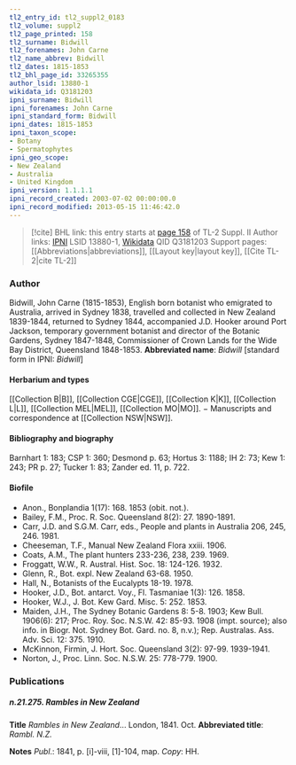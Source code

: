 ```yaml
---
tl2_entry_id: tl2_suppl2_0183
tl2_volume: suppl2
tl2_page_printed: 158
tl2_surname: Bidwill
tl2_forenames: John Carne
tl2_name_abbrev: Bidwill
tl2_dates: 1815-1853
tl2_bhl_page_id: 33265355
author_lsid: 13880-1
wikidata_id: Q3181203
ipni_surname: Bidwill
ipni_forenames: John Carne
ipni_standard_form: Bidwill
ipni_dates: 1815-1853
ipni_taxon_scope: 
- Botany
- Spermatophytes
ipni_geo_scope: 
- New Zealand
- Australia
- United Kingdom
ipni_version: 1.1.1.1
ipni_record_created: 2003-07-02 00:00:00.0
ipni_record_modified: 2013-05-15 11:46:42.0
---
```


> [!cite] BHL link: this entry starts at [page 158](https://www.biodiversitylibrary.org/page/33265355) of TL-2 Suppl. II
> Author links: [IPNI](https://www.ipni.org/a/13880-1) LSID 13880-1, [Wikidata](https://www.wikidata.org/wiki/Q3181203) QID Q3181203
> Support pages: [[Abbreviations|abbreviations]], [[Layout key|layout key]], [[Cite TL-2|cite TL-2]]

### Author

Bidwill, John Carne (1815-1853), English born botanist who emigrated to Australia, arrived in Sydney 1838, travelled and collected in New Zealand 1839-1844, returned to Sydney 1844, accompanied J.D. Hooker around Port Jackson, temporary government botanist and director of the Botanic Gardens, Sydney 1847-1848, Commissioner of Crown Lands for the Wide Bay District, Queensland 1848-1853. 
**Abbreviated name**: *Bidwill* \[standard form in IPNI: *Bidwill*\]

#### Herbarium and types

[[Collection B|B]], [[Collection CGE|CGE]], [[Collection K|K]], [[Collection L|L]], [[Collection MEL|MEL]], [[Collection MO|MO]]. − Manuscripts and correspondence at [[Collection NSW|NSW]].

#### Bibliography and biography

Barnhart 1: 183; CSP 1: 360; Desmond p. 63; Hortus 3: 1188; IH 2: 73; Kew 1: 243; PR p. 27; Tucker 1: 83; Zander ed. 11, p. 722.

#### Biofile

- Anon., Bonplandia 1(17): 168. 1853 (obit. not.).
- Bailey, F.M., Proc. R. Soc. Queensland 8(2): 27. 1890-1891.
- Carr, J.D. and S.G.M. Carr, eds., People and plants in Australia 206, 245, 246. 1981.
- Cheeseman, T.F., Manual New Zealand Flora xxiii. 1906.
- Coats, A.M., The plant hunters 233-236, 238, 239. 1969.
- Froggatt, W.W., R. Austral. Hist. Soc. 18: 124-126. 1932.
- Glenn, R., Bot. expl. New Zealand 63-68. 1950.
- Hall, N., Botanists of the Eucalypts 18-19. 1978.
- Hooker, J.D., Bot. antarct. Voy., Fl. Tasmaniae 1(3): 126. 1858.
- Hooker, W.J., J. Bot. Kew Gard. Misc. 5: 252. 1853.
- Maiden, J.H., The Sydney Botanic Gardens 8: 5-8. 1903; Kew Bull. 1906(6): 217; Proc. Roy. Soc. N.S.W. 42: 85-93. 1908 (impt. source); also info. in Biogr. Not. Sydney Bot. Gard. no. 8, n.v.); Rep. Australas. Ass. Adv. Sci. 12: 375. 1910.
- McKinnon, Firmin, J. Hort. Soc. Queensland 3(2): 97-99. 1939-1941.
- Norton, J., Proc. Linn. Soc. N.S.W. 25: 778-779. 1900.

### Publications

##### n.21.275. Rambles in New Zealand

**Title**
*Rambles in New Zealand*... London, 1841. Oct.
**Abbreviated title**: *Rambl. N.Z.*

**Notes**
*Publ*.: 1841, p. \[i\]-viii, \[1\]-104, map. *Copy*: HH.

